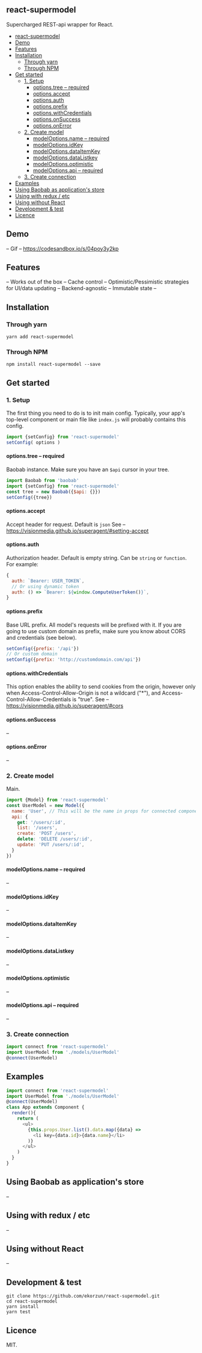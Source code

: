 ## react-supermodel
Supercharged REST-api wrapper for React. 


- [react-supermodel](#react-supermodel)
- [Demo](#demo)
- [Features](#features)
- [Installation](#installation)
  - [Through yarn](#through-yarn)
  - [Through NPM](#through-npm)
- [Get started](#get-started)
  - [1. Setup](#1-setup)
    - [options.tree – required](#optionstree--required)
    - [options.accept](#optionsaccept)
    - [options.auth](#optionsauth)
    - [options.prefix](#optionsprefix)
    - [options.withCredentials](#optionswithcredentials)
    - [options.onSuccess](#optionsonsuccess)
    - [options.onError](#optionsonerror)
  - [2. Create model](#2-create-model)
    - [modelOptions.name – required](#modeloptionsname--required)
    - [modelOptions.idKey](#modeloptionsidkey)
    - [modelOptions.dataItemKey](#modeloptionsdataitemkey)
    - [modelOptions.dataListkey](#modeloptionsdatalistkey)
    - [modelOptions.optimistic](#modeloptionsoptimistic)
    - [modelOptions.api – required](#modeloptionsapi--required)
  - [3. Create connection](#3-create-connection)
- [Examples](#examples)
- [Using Baobab as application's store](#using-baobab-as-applications-store)
- [Using with redux / etc](#using-with-redux--etc)
- [Using without React](#using-without-react)
- [Development & test](#development--test)
- [Licence](#licence)

## Demo

– Gif
– https://codesandbox.io/s/04poy3y2kp

## Features
– Works out of the box
– Cache control
– Optimistic/Pessimistic strategies for UI/data updating
– Backend-agnostic 
– Immutable state
– 

## Installation

### Through yarn
```
yarn add react-supermodel
```

### Through NPM
```
npm install react-supermodel --save
```

## Get started

### 1. Setup
The first thing you need to do is to init main config.
Typically, your app's top-level component or main file like `index.js` will probably contains this config.

```javascript
import {setConfig} from 'react-supermodel'
setConfig( options )
```

#### options.tree – required
Baobab instance. Make sure you have an `$api` cursor in your tree. 
```javascript
import Baobab from 'baobab'
import {setConfig} from 'react-supermodel'
const tree = new Baobab({$api: {}})
setConfig({tree})
```

#### options.accept
Accept header for request. Default is `json`
See – https://visionmedia.github.io/superagent/#setting-accept

#### options.auth
Authorization header. Default is empty string. Can be `string` or `function`.
For example:
```javascript
{
  auth: `Bearer: USER_TOKEN`,
  // Or using dynamic token
  auth: () => `Bearer: ${window.ComputeUserToken()}`,
}
```

#### options.prefix
Base URL prefix. All model's requests will be prefixed with it.
If you are going to use custom domain as prefix, make sure you know about CORS and credentials (see below).
```javascript
setConfig({prefix: '/api'})
// Or custom domain
setConfig({prefix: 'http://customdomain.com/api'})
```

#### options.withCredentials
This option enables the ability to send cookies from the origin, however only when Access-Control-Allow-Origin is not a wildcard ("*"), and Access-Control-Allow-Credentials is "true".
See – https://visionmedia.github.io/superagent/#cors


#### options.onSuccess
–

#### options.onError
–


### 2. Create model

Main.

```javascript
import {Model} from 'react-supermodel'
const UserModel = new Model({
  name: 'User', // This will be the name in props for connected component
  api: {
    get: '/users/:id',
    list: '/users',
    create: 'POST /users',
    delete: 'DELETE /users/:id',
    update: 'PUT /users/:id',
  }
})
```


#### modelOptions.name – required
–

#### modelOptions.idKey
–

#### modelOptions.dataItemKey
–

#### modelOptions.dataListkey
–

#### modelOptions.optimistic
–

#### modelOptions.api – required
–

### 3. Create connection
```javascript
import connect from 'react-supermodel'
import UserModel from './models/UserModel'
@connect(UserModel)
```

## Examples
```javascript
import connect from 'react-supermodel'
import UserModel from './models/UserModel'
@connect(UserModel)
class App extends Component {
  render(){
    return (
      <ul>
        {this.props.User.list().data.map({data} =>
          <li key={data.id}>{data.name}</li>
        )}
      </ul>
    )
  }
}
```

## Using Baobab as application's store
–

## Using with redux / etc
–

## Using without React
–

## Development & test

```
git clone https://github.com/ekorzun/react-supermodel.git
cd react-supermodel
yarn install
yarn test
```

## Licence 
MIT.

